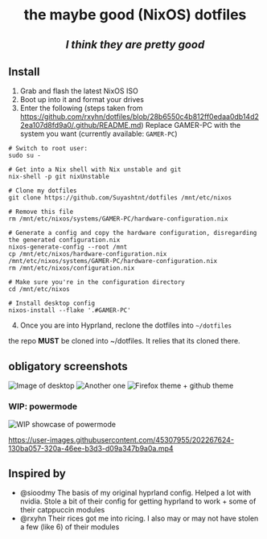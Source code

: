 <h1 align="center"> the maybe good (NixOS) dotfiles </h1>
<h2 align="center"> <i>I think they are pretty good</i> </h2>

## Install
1. Grab and flash the latest NixOS ISO
2. Boot up into it and format your drives
3. Enter the following (steps taken from https://github.com/rxyhn/dotfiles/blob/28b6550c4b812ff0edaa0db14d22ea107d8fd9a0/.github/README.md)
Replace GAMER-PC with the system you want (currently available: `GAMER-PC`)
```
# Switch to root user:
sudo su -

# Get into a Nix shell with Nix unstable and git
nix-shell -p git nixUnstable

# Clone my dotfiles
git clone https://github.com/Suyashtnt/dotfiles /mnt/etc/nixos

# Remove this file
rm /mnt/etc/nixos/systems/GAMER-PC/hardware-configuration.nix

# Generate a config and copy the hardware configuration, disregarding the generated configuration.nix
nixos-generate-config --root /mnt
cp /mnt/etc/nixos/hardware-configuration.nix /mnt/etc/nixos/systems/GAMER-PC/hardware-configuration.nix
rm /mnt/etc/nixos/configuration.nix

# Make sure you're in the configuration directory
cd /mnt/etc/nixos

# Install desktop config
nixos-install --flake '.#GAMER-PC'
```
4. Once you are into Hyprland, reclone the dotfiles into `~/dotfiles`

the repo **MUST** be cloned into ~/dotfiles. It relies that its cloned there.

## obligatory screenshots

![Image of desktop](https://cdn.discordapp.com/attachments/273539705595756544/1041109605268328538/image.png)
![Another one](https://cdn.discordapp.com/attachments/273539705595756544/1041109217534296124/image.png)
![Firefox theme + github theme](https://user-images.githubusercontent.com/45307955/202266026-843597c3-8f46-45bc-b289-d1bbe192a050.png)

### WIP: powermode

![WIP showcase of powermode](https://user-images.githubusercontent.com/45307955/202266864-6738de16-3ebf-41c1-a1ed-1e9526ed5038.png)

https://user-images.githubusercontent.com/45307955/202267624-130ba057-320a-46ee-b3d3-d09a347b9a0a.mp4

## Inspired by

- @sioodmy The basis of my original hyprland config. Helped a lot with nvidia. Stole a bit of their config for getting hyprland to work + some of their catppuccin modules
- @rxyhn Their rices got me into ricing. I also may or may not have stolen a few (like 6) of their modules
